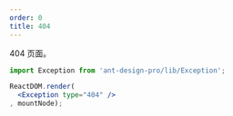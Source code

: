 ```yaml
---
order: 0
title: 404
---
```


404 页面。

````jsx
import Exception from 'ant-design-pro/lib/Exception';

ReactDOM.render(
  <Exception type="404" />
, mountNode);
````
